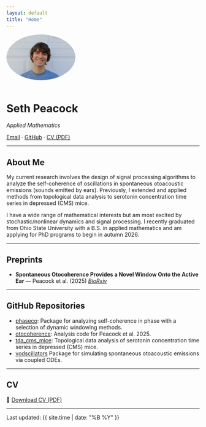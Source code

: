 ```yaml
---
layout: default
title: "Home"
---
```


<img src="/assets/profile.jpeg" alt="Profile picture" width="180" style="border-radius: 50%; margin-bottom: 1em;">

# Seth Peacock
_Applied Mathematics_

[Email](mailto:seththepeacock@example.com) · [GitHub](https://github.com/seththepeacock) · [CV (PDF)](/assets/CV.pdf)

---

## About Me

My current research involves the design of signal processing algorithms to analyze the self-coherence of oscillations in spontaneous otoacoustic emissions (sounds emitted by ears). Previously, I extended and applied methods from topological data analysis to serotonin concentration time series in depressed (CMS) mice.

I have a wide range of mathematical interests but am most excited by stochastic/nonlinear dynamics and signal processing. I recently graduated from Ohio State University with a B.S. in applied mathematics and am applying for PhD programs to begin in autumn 2026.

---

## Preprints

- **Spontaneous Otocoherence Provides a Novel Window Onto the Active Ear** — Peacock et al. (2025) [*BioRxiv*](https://seththepeacock.github.io)

---

## GitHub Repositories

- [phaseco](https://github.com/seththepeacock/phaseco): Package for analyzing self-coherence in phase with a selection of dynamic windowing methods.
- [otocoherence](https://github.com/seththepeacock/otocoherence): Analysis code for Peacock et al. 2025.
- [tda_cms_mice](https://github.com/seththepeacock/tda_cms_mice): Topological data analysis of serotonin concentration time series in depressed (CMS) mice.
- [vodscillators](https://github.com/seththepeacock/vodscillators) Package for simulating spontaneous otoacoustic emissions via coupled ODEs.


---

## CV

📄 [Download CV (PDF)](/assets/CV.pdf)

---

Last updated: {{ site.time | date: "%B %Y" }}
